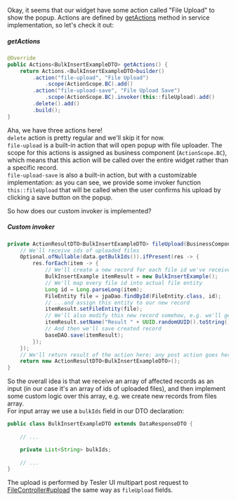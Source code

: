 
Okay, it seems that our widget have some action called "File Upload" to show the popup. Actions are defined by
 [getActions](https://github.com/tesler-platform/tesler/blob/master/tesler-core/src/main/java/io/tesler/core/service/ResponseService.java#L143)
method in service implementation, so let's check it out:

##### getActions
```java
@Override
public Actions<BulkInsertExampleDTO> getActions() {
    return Actions.<BulkInsertExampleDTO>builder()
        .action("file-upload", "File Upload")
            .scope(ActionScope.BC).add()
        .action("file-upload-save", "File Upload Save")
            .scope(ActionScope.BC).invoker(this::fileUpload).add()
        .delete().add()
        .build();
}
```

Aha, we have three actions here!  
`delete` action is pretty regular and we'll skip it for now.  
`file-upload` is a built-in action that will open popup with file uploader. The scope for this actions is assigned as
business component (`ActionScope.BC`), which means that this action will be called over the entire widget rather than
a specific record.  
`file-upload-save` is also a built-in action, but with a customizable implementation: as you can see, we provide some
invoker function `this::fileUpload` that will be called when the user confirms his upload by clicking a save button
on the popup.  

So how does our custom invoker is implemented?  

##### Custom invoker

```java
private ActionResultDTO<BulkInsertExampleDTO> fileUpload(BusinessComponent bc, BulkInsertExampleDTO data) {
    // We'll receive ids of uploaded files
    Optional.ofNullable(data.getBulkIds()).ifPresent(res -> {
        res.forEach(item -> {
            // We'll create a new record for each file id we've received 
            BulkInsertExample itemResult = new BulkInsertExample();
            // We'll map every file id into actual file entity
            Long id = Long.parseLong(item);
            FileEntity file = jpaDao.findById(FileEntity.class, id);
            // ...and assign this entity to our new record
            itemResult.setFileEntity(file);
            // We'll also modify this new record somehow, e.g. we'll generate `name` property:
            itemResult.setName("Result " + UUID.randomUUID().toString().substring(0, 7));
            // And then we'll save created record
            baseDAO.save(itemResult);
        });
    });
    // We'll return result of the action here; any post action goes here
    return new ActionResultDTO<BulkInsertExampleDTO>();
}
```

So the overall idea is that we receive an array of affected records as an input (in our case it's an array of ids of
uploaded files), and then implement some custom logic over this array, e.g. we create new records from files array.  
For input array we use a `bulkIds` field in our DTO declaration:
```java
public class BulkInsertExampleDTO extends DataResponseDTO {
    
    // ...

	private List<String> bulkIds;
    
    // ...
}
```

The upload is performed by Tesler UI multipart post request to [FileController#upload](https://github.com/tesler-platform/tesler/blob/master/tesler-core/src/main/java/io/tesler/core/controller/FileController.java#L74)
the same way as `fileUpload` fields.  
